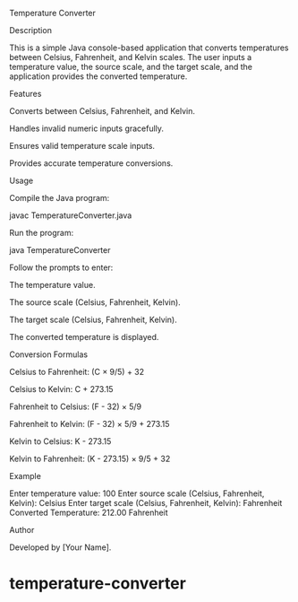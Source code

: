 Temperature Converter

Description

This is a simple Java console-based application that converts temperatures between Celsius, Fahrenheit, and Kelvin scales. The user inputs a temperature value, the source scale, and the target scale, and the application provides the converted temperature.

Features

Converts between Celsius, Fahrenheit, and Kelvin.

Handles invalid numeric inputs gracefully.

Ensures valid temperature scale inputs.

Provides accurate temperature conversions.

Usage

Compile the Java program:

javac TemperatureConverter.java

Run the program:

java TemperatureConverter

Follow the prompts to enter:

The temperature value.

The source scale (Celsius, Fahrenheit, Kelvin).

The target scale (Celsius, Fahrenheit, Kelvin).

The converted temperature is displayed.

Conversion Formulas

Celsius to Fahrenheit: (C × 9/5) + 32

Celsius to Kelvin: C + 273.15

Fahrenheit to Celsius: (F - 32) × 5/9

Fahrenheit to Kelvin: (F - 32) × 5/9 + 273.15

Kelvin to Celsius: K - 273.15

Kelvin to Fahrenheit: (K - 273.15) × 9/5 + 32

Example

Enter temperature value: 100
Enter source scale (Celsius, Fahrenheit, Kelvin): Celsius
Enter target scale (Celsius, Fahrenheit, Kelvin): Fahrenheit
Converted Temperature: 212.00 Fahrenheit

Author

Developed by [Your Name].

# temperature-converter

